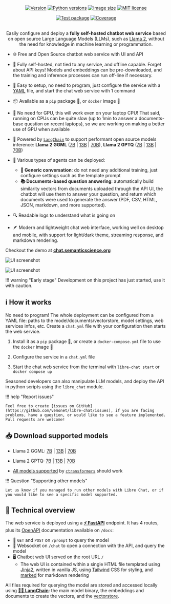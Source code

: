 <div align="center" markdown="span">

[![Version](https://img.shields.io/pypi/v/libre-chat)](https://pypi.org/project/libre-chat) [![Python versions](https://img.shields.io/pypi/pyversions/libre-chat)](https://pypi.org/project/libre-chat) [![Image size](https://ghcr-badge.egpl.dev/vemonet/libre-chat/size)](https://github.com/vemonet/libre-chat/pkgs/container/libre-chat) [![MIT license](https://img.shields.io/pypi/l/libre-chat)](https://github.com/vemonet/libre-chat/blob/main/LICENSE.txt)
<br />

[![Test package](https://github.com/vemonet/libre-chat/actions/workflows/test.yml/badge.svg)](https://github.com/vemonet/libre-chat/actions/workflows/test.yml) [![Coverage](https://coverage-badge.samuelcolvin.workers.dev/vemonet/libre-chat.svg)](https://coverage-badge.samuelcolvin.workers.dev/redirect/vemonet/libre-chat)
<br /><br />

Easily configure and deploy a **fully self-hosted chatbot web service** based on open source Large Language Models (LLMs), such as [Llama 2](https://ai.meta.com/llama/), without the need for knowledge in machine learning or programmation.

</div>

- 🌐 Free and Open Source chatbot web service with UI and API
- 🏡 Fully self-hosted, not tied to any service, and offline capable. Forget about API keys! Models and embeddings can be pre-downloaded, and the training and inference processes can run off-line if necessary.
- 🚀 Easy to setup, no need to program, just configure the service with a [YAML](https://yaml.org/) file, and start the chat web service with 1 command
- 📦 Available as a `pip` package 🐍, or `docker` image 🐳
- 🐌 No need for GPU, this will work even on your laptop CPU! That said, running on CPUs can be quite slow (up to 1min to answer a documents-base question on recent laptops), so we are working on making a better use of GPU when available
- 🦜 Powered by [`LangChain`](https://python.langchain.com) to support performant open source models inference: **Llama 2 GGML** ([7B](https://huggingface.co/TheBloke/Llama-2-7B-Chat-GGML) | [13B](https://huggingface.co/llamaste/Llama-2-13b-chat-hf) | [70B](https://huggingface.co/llamaste/Llama-2-70b-chat-hf)), **Llama 2 GPTQ** ([7B](https://huggingface.co/TheBloke/Llama-2-7B-chat-GPTQ) | [13B](https://huggingface.co/TheBloke/Llama-2-13B-chat-GPTQ) | [70B](https://huggingface.co/TheBloke/Llama-2-70B-chat-GPTQ))
- 🤖 Various types of agents can be deployed:
    - **💬 Generic conversation**: do not need any additional training, just configure settings such as the template prompt
    - **📚 Documents-based question answering**: automatically build similarity vectors from documents uploaded through the API UI, the chatbot will use them to answer your question, and return which documents were used to generate the answer (PDF, CSV, HTML, JSON, markdown, and more supported).

- 🔍 Readable logs to understand what is going on

- 🪶 Modern and lightweight chat web interface, working well on desktop and mobile, with support for light/dark theme, streaming response, and markdown rendering.

Checkout the demo at [**chat.semanticscience.org**](https://chat.semanticscience.org)


![UI screenshot](/libre-chat/assets/screenshot.png)

![UI screenshot](/libre-chat/assets/screenshot-light.png)

!!! warning "Early stage"
	Development on this project has just started, use it with caution.

## ℹ️ How it works

No need to program! The whole deployment can be configured from a YAML file: paths to the model/documents/vectorstore, model settings, web services infos, etc. Create a `chat.yml` file with your configuration then starts the web service.

1. Install it as a `pip` package 🐍, or create a `docker-compose.yml` file to use the `docker` image 🐳

2. Configure the service in a `chat.yml` file

3. Start the chat web service from the terminal with `libre-chat start` or `docker compose up`

Seasoned developers can also manipulate LLM models, and deploy the API in python scripts using the `libre_chat` module.

!!! help "Report issues"

    Feel free to create [issues on GitHub](https://github.com/vemonet/libre-chat/issues), if you are facing problems, have a question, or would like to see a feature implemented. Pull requests are welcome!

## 📥 Download supported models

* Llama 2 GGML: [7B](https://huggingface.co/TheBloke/Llama-2-7B-Chat-GGML) | [13B](https://huggingface.co/llamaste/Llama-2-13b-chat-hf) | [70B](https://huggingface.co/llamaste/Llama-2-70b-chat-hf)

* Llama 2 GPTQ: [7B](https://huggingface.co/TheBloke/Llama-2-7B-chat-GPTQ) | [13B](https://huggingface.co/TheBloke/Llama-2-13B-chat-GPTQ) | [70B](https://huggingface.co/TheBloke/Llama-2-70B-chat-GPTQ)

- [All models supported](https://github.com/marella/ctransformers#supported-models) by [`ctransformers`](https://github.com/marella/ctransformers) should work

!!! Question "Supporting other models"

    Let us know if you managed to run other models with Libre Chat, or if you would like to see a specific model supported.

## 🔎 Technical overview

The web service is deployed using a [**⚡ FastAPI**](https://fastapi.tiangolo.com) endpoint. It has 4 routes, plus its [OpenAPI](https://www.openapis.org/) documentation available on `/docs`:

- 📮 `GET` and `POST` on `/prompt` to query the model
- 🔌 Websocket on `/chat` to open a connection with the API, and query the model
- 🖥️ Chatbot web UI served on the root URL `/`
    - The web UI is contained within a single HTML file templated using [Jinja2](https://jinja.palletsprojects.com), written in vanilla JS, using [Tailwind](https://tailwindcss.com) CSS for styling, and [marked](https://marked.js.org/) for markdown rendering

All files required for querying the model are stored and accessed locally using [**🦜🔗 LangChain**](https://python.langchain.com): the main model binary, the embeddings and documents to create the vectors, and the [vectorstore](https://python.langchain.com/docs/modules/data_connection/vectorstores/).
